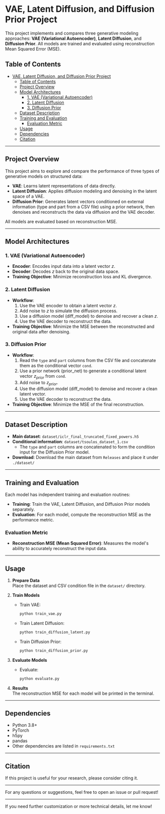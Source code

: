 # VAE, Latent Diffusion, and Diffusion Prior Project

This project implements and compares three generative modeling approaches: **VAE (Variational Autoencoder)**, **Latent Diffusion**, and **Diffusion Prior**. All models are trained and evaluated using reconstruction Mean Squared Error (MSE).

## Table of Contents

- [VAE, Latent Diffusion, and Diffusion Prior Project](#vae-latent-diffusion-and-diffusion-prior-project)
  - [Table of Contents](#table-of-contents)
  - [Project Overview](#project-overview)
  - [Model Architectures](#model-architectures)
    - [1. VAE (Variational Autoencoder)](#1-vae-variational-autoencoder)
    - [2. Latent Diffusion](#2-latent-diffusion)
    - [3. Diffusion Prior](#3-diffusion-prior)
  - [Dataset Description](#dataset-description)
  - [Training and Evaluation](#training-and-evaluation)
    - [Evaluation Metric](#evaluation-metric)
  - [Usage](#usage)
  - [Dependencies](#dependencies)
  - [Citation](#citation)

---

## Project Overview

This project aims to explore and compare the performance of three types of generative models on structured data:
- **VAE**: Learns latent representations of data directly.
- **Latent Diffusion**: Applies diffusion modeling and denoising in the latent space of a VAE.
- **Diffusion Prior**: Generates latent vectors conditioned on external information (type and part from a CSV file) using a prior network, then denoises and reconstructs the data via diffusion and the VAE decoder.

All models are evaluated based on reconstruction MSE.

---

## Model Architectures

### 1. VAE (Variational Autoencoder)
- **Encoder**: Encodes input data into a latent vector $z$.
- **Decoder**: Decodes $z$ back to the original data space.
- **Training Objective**: Minimize reconstruction loss and KL divergence.

### 2. Latent Diffusion
- **Workflow**:
    1. Use the VAE encoder to obtain a latent vector $z$.
    2. Add noise to $z$ to simulate the diffusion process.
    3. Use a diffusion model (diff_model) to denoise and recover a clean $z$.
    4. Use the VAE decoder to reconstruct the data.
- **Training Objective**: Minimize the MSE between the reconstructed and original data after denoising.

### 3. Diffusion Prior
- **Workflow**:
    1. Read the `type` and `part` columns from the CSV file and concatenate them as the conditional vector `cond`.
    2. Use a prior network (prior_net) to generate a conditional latent vector $z_{prior}$ from `cond`.
    3. Add noise to $z_{prior}$.
    4. Use the diffusion model (diff_model) to denoise and recover a clean latent vector.
    5. Use the VAE decoder to reconstruct the data.
- **Training Objective**: Minimize the MSE of the final reconstruction.

---

## Dataset Description

- **Main dataset**: `dataset/iclr_final_truncated_fixed_powers.h5`
- **Conditional information**: `dataset/tsoulos_dataset_1.csv`
    - The `type` and `part` columns are concatenated to form the condition input for the Diffusion Prior model.
- **Download**: Download the main dataset from `Releases` and place it under `./dataset/`
---

## Training and Evaluation

Each model has independent training and evaluation routines:

- **Training**: Train the VAE, Latent Diffusion, and Diffusion Prior models separately.
- **Evaluation**: For each model, compute the reconstruction MSE as the performance metric.

### Evaluation Metric

- **Reconstruction MSE (Mean Squared Error)**: Measures the model's ability to accurately reconstruct the input data.

---

## Usage

1. **Prepare Data**  
   Place the dataset and CSV condition file in the `dataset/` directory.

2. **Train Models**
    - Train VAE:  
      ```bash
      python train_vae.py
      ```
    - Train Latent Diffusion:  
      ```bash
      python train_diffusion_latent.py
      ```
    - Train Diffusion Prior:  
      ```bash
      python train_diffusion_prior.py
      ```

3. **Evaluate Models**
    - Evaluate:  
      ```bash
      python evaluate.py
      ```


4. **Results**  
   The reconstruction MSE for each model will be printed in the terminal.

---

## Dependencies

- Python 3.8+
- PyTorch
- h5py
- pandas
- Other dependencies are listed in `requirements.txt`

---

## Citation

If this project is useful for your research, please consider citing it.

---

For any questions or suggestions, feel free to open an issue or pull request!

---

If you need further customization or more technical details, let me know!
